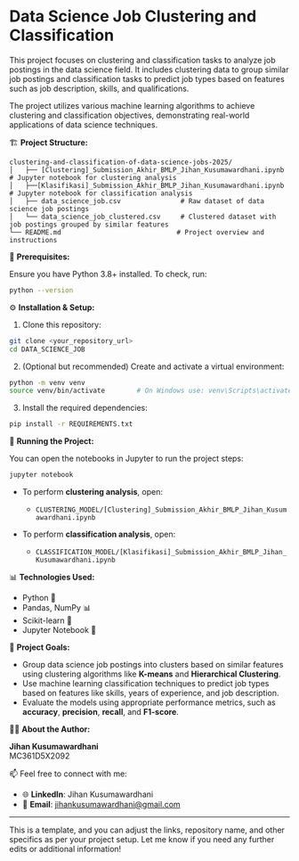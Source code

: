 # Data Science Job Clustering and Classification

This project focuses on clustering and classification tasks to analyze job postings in the data science field. It includes clustering data to group similar job postings and classification tasks to predict job types based on features such as job description, skills, and qualifications.

The project utilizes various machine learning algorithms to achieve clustering and classification objectives, demonstrating real-world applications of data science techniques.

🏗️ **Project Structure:**

```
clustering-and-classification-of-data-science-jobs-2025/
│   ├── [Clustering]_Submission_Akhir_BMLP_Jihan_Kusumawardhani.ipynb  # Jupyter notebook for clustering analysis
│   ├──[Klasifikasi]_Submission_Akhir_BMLP_Jihan_Kusumawardhani.ipynb  # Jupyter notebook for classification analysis
│   ├── data_science_job.csv               # Raw dataset of data science job postings
│   └── data_science_job_clustered.csv     # Clustered dataset with job postings grouped by similar features
└── README.md                             # Project overview and instructions

```

🔧 **Prerequisites:**

Ensure you have Python 3.8+ installed. To check, run:

```bash
python --version
```

⚙️ **Installation & Setup:**

1. Clone this repository:

```bash
git clone <your_repository_url>
cd DATA_SCIENCE_JOB
```

2. (Optional but recommended) Create and activate a virtual environment:

```bash
python -m venv venv
source venv/bin/activate        # On Windows use: venv\Scripts\activate
```

3. Install the required dependencies:

```bash
pip install -r REQUIREMENTS.txt
```

🚀 **Running the Project:**

You can open the notebooks in Jupyter to run the project steps:

```bash
jupyter notebook
```

- To perform **clustering analysis**, open:
  - `CLUSTERING_MODEL/[Clustering]_Submission_Akhir_BMLP_Jihan_Kusumawardhani.ipynb`

- To perform **classification analysis**, open:
  - `CLASSIFICATION_MODEL/[Klasifikasi]_Submission_Akhir_BMLP_Jihan_Kusumawardhani.ipynb`

📊 **Technologies Used:**

- Python 🐍
- Pandas, NumPy 📊
- Scikit-learn 🤖
- Jupyter Notebook 📓

🎯 **Project Goals:**

- Group data science job postings into clusters based on similar features using clustering algorithms like **K-means** and **Hierarchical Clustering**.
- Use machine learning classification techniques to predict job types based on features like skills, years of experience, and job description.
- Evaluate the models using appropriate performance metrics, such as **accuracy**, **precision**, **recall**, and **F1-score**.

👩‍💻 **About the Author:**

**Jihan Kusumawardhani**  
MC361D5X2092

📫 Feel free to connect with me:

- 🌐 **LinkedIn**: Jihan Kusumawardhani  
- 📧 **Email**: jihankusumawardhani@gmail.com

---

This is a template, and you can adjust the links, repository name, and other specifics as per your project setup. Let me know if you need any further edits or additional information!
